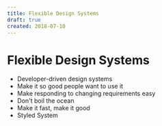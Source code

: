 ```yaml
---
title: Flexible Design Systems
draft: true
created: 2018-07-10
---
```


# Flexible Design Systems

- Developer-driven design systems
- Make it so good people want to use it
- Make responding to changing requirements easy
- Don't boil the ocean
- Make it fast, make it good
- Styled System
